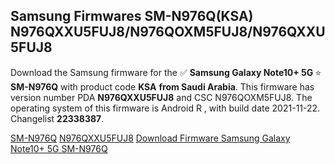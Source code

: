 <h2>Samsung Firmwares SM-N976Q(KSA) N976QXXU5FUJ8/N976QOXM5FUJ8/N976QXXU5FUJ8</h2>
Download the Samsung firmware for the ✅ <strong>Samsung Galaxy Note10+ 5G </strong> ⭐ <strong>SM-N976Q</strong> with product code <strong>KSA</strong> <strong> from Saudi Arabia</strong>. This firmware has version number PDA <strong>N976QXXU5FUJ8</strong> and CSC N976QOXM5FUJ8. The operating system of this firmware is Android R , with build date 2021-11-22. Changelist <strong>22338387</strong>.


[SM-N976Q](https://samfirm.shop/samsung/model/SM-N976Q)
[N976QXXU5FUJ8](https://samfirm.shop/samsung/pda/N976QXXU5FUJ8)
[Download Firmware Samsung Galaxy Note10+ 5G SM-N976Q](https://samfirm.shop/samsung/firmware/476718)
